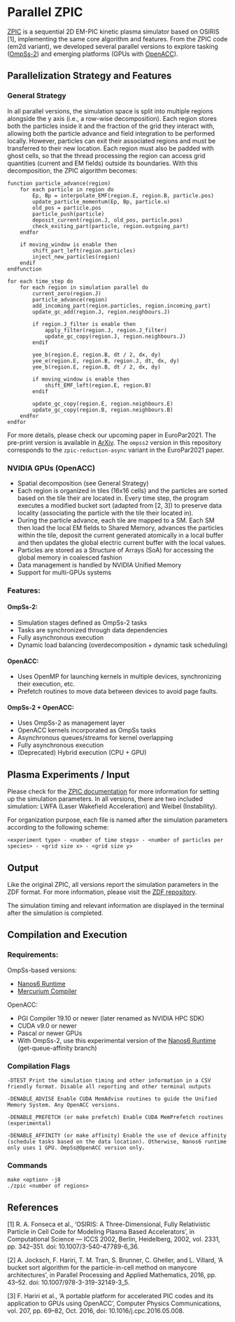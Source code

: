 # Parallel ZPIC

[ZPIC](https://github.com/ricardo-fonseca/zpic) is a sequential 2D EM-PIC kinetic plasma simulator based on OSIRIS [1], implementing the same core algorithm and features. From the ZPIC code (em2d variant), we developed several parallel versions to explore tasking ([OmpSs-2](https://pm.bsc.es/ompss-2)) and emerging platforms (GPUs with [OpenACC](https://www.openacc.org/)). 

## Parallelization Strategy and Features

### General Strategy

In all parallel versions, the simulation space is split into multiple regions alongside the y axis (i.e., a row-wise decomposition). Each region stores both the particles inside it and the fraction of the grid they interact with, allowing both the particle advance and field integration to be performed locally. However, particles can exit their associated regions and must be transferred to their new location. Each region must also be padded with ghost cells, so that the thread processing the region can access grid quantities (current and EM fields) outside its boundaries. With this decomposition, the ZPIC algorithm becomes:

```
function particle_advance(region)
	for each particle in region do
		Ep, Bp = interpolate_EMF(region.E, region.B, particle.pos)
		update_particle_momentum(Ep, Bp, particle.u) 
		old_pos = particle.pos
		particle_push(particle)
		deposit_current(region.J, old_pos, particle.pos)
		check_exiting_part(particle, region.outgoing_part)
	endfor 
	
	if moving_window is enable then
		shift_part_left(region.particles)
		inject_new_particles(region)
	endif
endfunction

for each time_step do
	for each region in simulation parallel do 	
		current_zero(region.J)
		particle_advance(region)
		add_incoming_part(region.particles, region.incoming_part)
		update_gc_add(region.J, region.neighbours.J)

		if region.J_filter is enable then 
			apply_filter(region.J, region.J_filter)
			update_gc_copy(region.J, region.neighbours.J) 
		endif 
		
		yee_b(region.E, region.B, dt / 2, dx, dy)
		yee_e(region.E, region.B, region.J, dt, dx, dy)
		yee_b(region.E, region.B, dt / 2, dx, dy)
					
		if moving_window is enable then
			shift_EMF_left(region.E, region.B)
		endif
		
		update_gc_copy(region.E, region.neighbours.E)
		update_gc_copy(region.B, region.neighbours.B)
	endfor
endfor

```
For more details, please check our upcoming paper in EuroPar2021. The pre-print version is available in [ArXiv](https://arxiv.org/abs/2106.12485). The `ompss2` version in this repository corresponds to the `zpic-reduction-async` variant in the EuroPar2021 paper.

### NVIDIA GPUs (OpenACC)
- Spatial decomposition (see General Strategy)
- Each region is organized in tiles (16x16 cells) and the particles are sorted based on the tile their are located in. Every time step, the program executes a modified bucket sort (adapted from [2, 3]) to preserve data locality (associating the particle with the tile their located in).
- During the particle advance, each tile are mapped to a SM. Each SM then load the local EM fields to Shared Memory, advances the particles within the tile, deposit the current generated atomically in a local buffer and then updates the global electric current buffer with the local values.
- Particles are stored as a Structure of Arrays (SoA) for accessing the global memory in coalesced fashion
- Data management is handled by NVIDIA Unified Memory 
- Support for multi-GPUs systems

### Features:
#### OmpSs-2:
- Simulation stages defined as OmpSs-2 tasks
- Tasks are synchronized through data dependencies
- Fully asynchronous execution
- Dynamic load balancing (overdecomposition + dynamic task scheduling)

#### OpenACC:
- Uses OpenMP for launching kernels in multiple devices, synchronizing their execution, etc.
- Prefetch routines to move data between devices to avoid page faults.

#### OmpSs-2 + OpenACC:
- Uses OmpSs-2 as management layer
- OpenACC kernels incorporated as OmpSs tasks
- Asynchronous queues/streams for kernel overlapping
- Fully asynchronous execution
- (Deprecated) Hybrid execution (CPU + GPU)

## Plasma Experiments / Input
Please check for the [ZPIC documentation](https://github.com/ricardo-fonseca/zpic/blob/master/doc/Documentation.md) for more information for setting up the simulation parameters. In all versions, there are two included simulation: LWFA (Laser Wakefield Acceleration) and Weibel (Instability).

For organization purpose, each file is named after the simulation parameters according to the following scheme:
```
<experiment type> - <number of time steps> - <number of particles per species> - <grid size x> - <grid size y>
```

## Output

Like the original ZPIC, all versions report the simulation parameters in the ZDF format. For more information, please visit the [ZDF repository](https://github.com/ricardo-fonseca/zpic/tree/master/zdf).

The simulation timing and relevant information are displayed in the terminal after the simulation is completed.

## Compilation and Execution

### Requirements:

OmpSs-based versions:
- [Nanos6 Runtime](https://github.com/bsc-pm/nanos6)
- [Mercurium Compiler](https://github.com/bsc-pm/mcxx)

OpenACC:
- PGI Compiler 19.10 or newer (later renamed as NVIDIA HPC SDK)
- CUDA v9.0 or newer
- Pascal or newer GPUs
- With OmpSs-2, use this experimental version of the [Nanos6 Runtime](https://github.com/epeec/nanos6-openacc) (get-queue-affinity branch)


### Compilation Flags

```
-DTEST Print the simulation timing and other information in a CSV friendly format. Disable all reporting and other terminal outputs
```
```
-DENABLE_ADVISE Enable CUDA MemAdvise routines to guide the Unified Memory System. Any OpenACC versions. 
```
```
-DENABLE_PREFETCH (or make prefetch) Enable CUDA MemPrefetch routines (experimental)
```
```
-DENABLE_AFFINITY (or make affinity) Enable the use of device affinity (schedule tasks based on the data location). Otherwise, Nanos6 runtime only uses 1 GPU. OmpSs@OpenACC version only.
```

### Commands

```
make <option> -j8
./zpic <number of regions>
```

## References

[1] R. A. Fonseca et al., ‘OSIRIS: A Three-Dimensional, Fully Relativistic Particle in Cell Code for Modeling Plasma Based Accelerators’, in Computational Science — ICCS 2002, Berlin, Heidelberg, 2002, vol. 2331, pp. 342–351. doi: 10.1007/3-540-47789-6_36.

[2] A. Jocksch, F. Hariri, T. M. Tran, S. Brunner, C. Gheller, and L. Villard, ‘A bucket sort algorithm for the particle-in-cell method on manycore architectures’, in Parallel Processing and Applied Mathematics, 2016, pp. 43–52. doi: 10.1007/978-3-319-32149-3_5.

[3] F. Hariri et al., ‘A portable platform for accelerated PIC codes and its application to GPUs using OpenACC’, Computer Physics Communications, vol. 207, pp. 69–82, Oct. 2016, doi: 10.1016/j.cpc.2016.05.008.


